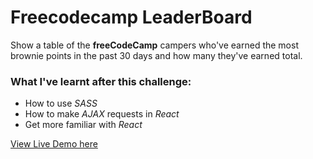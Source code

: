# Freecodecamp LeaderBoard
Show a table of the **freeCodeCamp** campers who've earned the most brownie points in the past 30 days and how many they've earned total.

### What I've learnt after this challenge: 
* How to use *SASS*
* How to make *AJAX* requests in *React*
* Get more familiar with *React*


[View Live Demo here](https://trangtmtran.github.io/Freecodecamp-LeaderBoard/)
